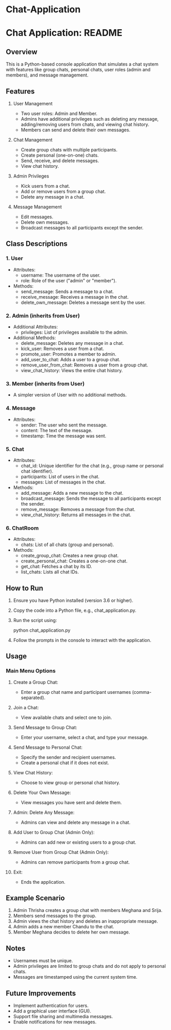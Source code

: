 # Chat-Application
# Chat Application: README

## Overview
This is a Python-based console application that simulates a chat system with features like group chats, personal chats, user roles (admin and members), and message management.

## Features
1. User Management
   - Two user roles: Admin and Member.
   - Admins have additional privileges such as deleting any message, adding/removing users from chats, and viewing chat history.
   - Members can send and delete their own messages.

2. Chat Management
   - Create group chats with multiple participants.
   - Create personal (one-on-one) chats.
   - Send, receive, and delete messages.
   - View chat history.

3. Admin Privileges
   - Kick users from a chat.
   - Add or remove users from a group chat.
   - Delete any message in a chat.

4. Message Management
   - Edit messages.
   - Delete own messages.
   - Broadcast messages to all participants except the sender.

## Class Descriptions
### 1. User
- Attributes:
  - username: The username of the user.
  - role: Role of the user ("admin" or "member").
- Methods:
  - send_message: Sends a message to a chat.
  - receive_message: Receives a message in the chat.
  - delete_own_message: Deletes a message sent by the user.

### 2. Admin (inherits from User)
- Additional Attributes:
  - privileges: List of privileges available to the admin.
- Additional Methods:
  - delete_message: Deletes any message in a chat.
  - kick_user: Removes a user from a chat.
  - promote_user: Promotes a member to admin.
  - add_user_to_chat: Adds a user to a group chat.
  - remove_user_from_chat: Removes a user from a group chat.
  - view_chat_history: Views the entire chat history.

### 3. Member (inherits from User)
- A simpler version of User with no additional methods.

### 4. Message
- Attributes:
  - sender: The user who sent the message.
  - content: The text of the message.
  - timestamp: Time the message was sent.
### 5. Chat
- Attributes:
  - chat_id: Unique identifier for the chat (e.g., group name or personal chat identifier).
  - participants: List of users in the chat.
  - messages: List of messages in the chat.
- Methods:
  - add_message: Adds a new message to the chat.
  - broadcast_message: Sends the message to all participants except the sender.
  - remove_message: Removes a message from the chat.
  - view_chat_history: Returns all messages in the chat.

### 6. ChatRoom
- Attributes:
  - chats: List of all chats (group and personal).
- Methods:
  - create_group_chat: Creates a new group chat.
  - create_personal_chat: Creates a one-on-one chat.
  - get_chat: Fetches a chat by its ID.
  - list_chats: Lists all chat IDs.

## How to Run
1. Ensure you have Python installed (version 3.6 or higher).
2. Copy the code into a Python file, e.g., chat_application.py.
3. Run the script using:
   
   python chat_application.py
   
4. Follow the prompts in the console to interact with the application.

## Usage
### Main Menu Options
1. Create a Group Chat:
   - Enter a group chat name and participant usernames (comma-separated).

2. Join a Chat:
   - View available chats and select one to join.

3. Send Message to Group Chat:
   - Enter your username, select a chat, and type your message.

4. Send Message to Personal Chat:
   - Specify the sender and recipient usernames.
   - Create a personal chat if it does not exist.

5. View Chat History:
   - Choose to view group or personal chat history.

6. Delete Your Own Message:
   - View messages you have sent and delete them.

7. Admin: Delete Any Message:
   - Admins can view and delete any message in a chat.

8. Add User to Group Chat (Admin Only):
   - Admins can add new or existing users to a group chat.

9. Remove User from Group Chat (Admin Only):
   - Admins can remove participants from a group chat.

10. Exit:
    - Ends the application.

## Example Scenario
1. Admin Thrisha creates a group chat with members Meghana and Srija.
2. Members send messages to the group.
3. Admin views the chat history and deletes an inappropriate message.
4. Admin adds a new member Chandu to the chat.
5. Member Meghana decides to delete her own message.

## Notes
- Usernames must be unique.
- Admin privileges are limited to group chats and do not apply to personal chats.
- Messages are timestamped using the current system time.

## Future Improvements
- Implement authentication for users.
- Add a graphical user interface (GUI).
- Support file sharing and multimedia messages.
- Enable notifications for new messages.
